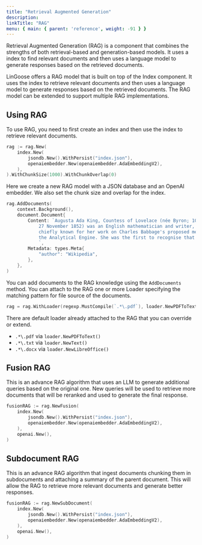 ```yaml
---
title: "Retrieval Augmented Generation"
description:
linkTitle: "RAG"
menu: { main: { parent: 'reference', weight: -91 } }
---
```


Retrieval Augmented Generation (RAG) is a component that combines the strengths of both retrieval-based and generation-based models. It uses a index to find relevant documents and then uses a language model to generate responses based on the retrieved documents.

LinGoose offers a RAG model that is built on top of the Index component. It uses the index to retrieve relevant documents and then uses a language model to generate responses based on the retrieved documents. The RAG model can be extended to support multiple RAG implementations.

## Using RAG

To use RAG, you need to first create an index and then use the index to retrieve relevant documents. 

```go
rag := rag.New(
    index.New(
        jsondb.New().WithPersist("index.json"),
        openaiembedder.New(openaiembedder.AdaEmbeddingV2),
    ),
).WithChunkSize(1000).WithChunkOverlap(0)
```

Here we create a new RAG model with a JSON database and an OpenAI embedder. We also set the chunk size and overlap for the index. 

```go
rag.AddDocuments(
    context.Background(),
    document.Document{
        Content: `Augusta Ada King, Countess of Lovelace (née Byron; 10 December 1815 -
            27 November 1852) was an English mathematician and writer, 
            chiefly known for her work on Charles Babbage's proposed mechanical general-purpose computer,
            the Analytical Engine. She was the first to recognise that the machine had applications beyond pure calculation.
            `,
        Metadata: types.Meta{
            "author": "Wikipedia",
        },
    },
)
```

You can add documents to the RAG knowledge using the `AddDocuments` method. You can attach to the RAG one or more Loader specifying the matching pattern for file source of the documents.

```go
rag = rag.WithLoader(regexp.MustCompile(`.*\.pdf`), loader.NewPDFToText())
```

There are default loader already attached to the RAG that you can override or extend.

- `.*\.pdf` via `loader.NewPDFToText()`
- `.*\.txt` via `loader.NewText()`
- `.*\.docx` via `loader.NewLibreOffice()`

## Fusion RAG
This is an advance RAG algorithm that uses an LLM to generate additional queries based on the original one. New queries will be used to retrieve more documents that will be reranked and used to generate the final response.

```go
fusionRAG := rag.NewFusion(
    index.New(
        jsondb.New().WithPersist("index.json"),
        openaiembedder.New(openaiembedder.AdaEmbeddingV2),
    ),
    openai.New(),
)
```

## Subdocument RAG
This is an advance RAG algorithm that ingest documents chunking them in subdocuments and attaching a summary of the parent document. This will allow the RAG to retrieve more relevant documents and generate better responses.

```go
fusionRAG := rag.NewSubDocument(
    index.New(
        jsondb.New().WithPersist("index.json"),
        openaiembedder.New(openaiembedder.AdaEmbeddingV2),
    ),
    openai.New(),
)
```